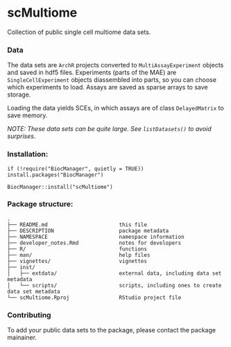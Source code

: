 

# scMultiome

Collection of public single cell multiome data sets.

### Data

The data sets are `ArchR` projects converted to `MultiAssayExperiment` objects and saved in hdf5 files.
Experiments (parts of the MAE) are `SingleCellExperiment` objects diassembled into parts, so you can choose which experiments to load. Assays are saved as sparse arrays to save storage.

Loading the data yields SCEs, in which assays are of class `DelayedMatrix` to save memory.

_NOTE: These data sets can be quite large. See `listDatasets()` to avoid surprises._


### Installation:
```
if (!require("BiocManager", quietly = TRUE)) install.packages("BiocManager")

BiocManager::install("scMultiome")
```


### Package structure:

```
.
├── README.md                       this file
├── DESCRIPTION                     package metadata
├── NAMESPACE                       namespace information
├── developer_notes.Rmd             notes for developers
├── R/                              functions
├── man/                            help files
├── vignettes/                      vignettes
├── inst/
│   ├── extdata/                    external data, including data set metadata
│   └── scripts/                    scripts, including ones to create data set metadata
└── scMultiome.Rproj                RStudio project file           
```
    
### Contributing

To add your public data sets to the package, please contact the package mainainer.
